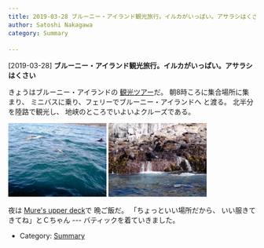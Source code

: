 ```yaml
---
title: 2019-03-28 ブルーニー・アイランド観光旅行。イルカがいっぱい。アサラシはくさい
author: Satoshi Nakagawa
category: Summary

---
```


[2019-03-28] **ブルーニー・アイランド観光旅行。イルカがいっぱい。アサラシはくさい** 

 きょうはブルーニー・アイランドの
[観光ツアー](https://www.brunycruises.com.au/?_ga=2.110215436.844076421.1543189319-346248904.1542594983&gclid=Cj0KCQjw1pblBRDSARIsACfUG13vueCH4Yx5LniJogrWUlaXVAV2NSxBxhCmenrQIn8U_2Hp_78gttYaAqS3EALw_wcB)だ。
朝8時ころに集合場所に集まり、
ミニバスに乗り、フェリーでブルーニー・アイランドへ
と渡る。
北半分を陸路で観光し、
地峡のところでいよいよクルーズである。

<a href="/pict/2019-03-28-dolphins.jpg"><img src="/pict/2019-03-28-dolphins.jpg" alt="いるか" width="200"/></a>
<a href="/pict/2019-03-28-seals.jpg"><img src="/pict/2019-03-28-seals.jpg" alt="あざらし" width="200"/></a>

<!--more-->

 夜は
[Mure's upper deck](https://www.thefork.com.au/restaurant/mures-upper-deck-hobart/menu?gclid=Cj0KCQjwkIzlBRDzARIsABgXqV-WZ6sc11dS0dO4ZJrp1wQydMx6uQ-giDVh-Cex0hijPTGA2h-sQikaAgmlEALw_wcB)で
晩ご飯だ。
「ちょっといい場所だから、
いい服きてきてね」とＣちゃん ---
バティックを着ていきました。

- Category: [Summary](https://merapano.github.io/categories.html#Summary)

